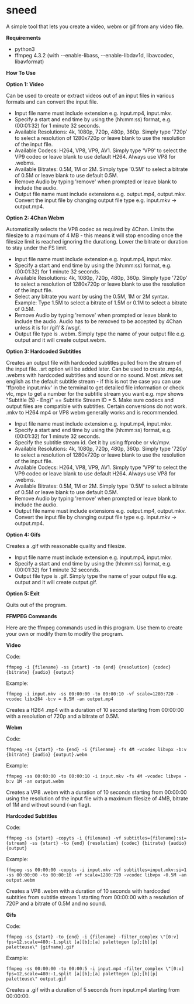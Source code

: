 # sneed
A simple tool that lets you create a video, webm or gif from any video file.

**Requirements**
* python3
* ffmpeg 4.3.2 (with --enable-libass, --enable-libdav1d, libavcodec, libavformat)

**How To Use**

**Option 1: Video**

Can be used to create or extract videos out of an input files in various formats and can convert the input file.

* Input file name must include extension e.g. input.mp4, input.mkv. 
* Specify a start and end time by using the (hh:mm:ss) format, e.g. (00:01:32) for 1 minute 32 seconds.
* Available Resolutions: 4k, 1080p, 720p, 480p, 360p. Simply type '720p' to select a resolution of 1280x720p or leave blank to use the resolution of the input file.
* Available Codecs: H264, VP8, VP9, AV1. Simply type 'VP9' to select the VP9 codec or leave blank to use default H264. Always use VP8 for .webms.
* Available Bitrates: 0.5M, 1M or 2M. Simply type '0.5M' to select a bitrate of 0.5M or leave blank to use default 0.5M.
* Remove Audio by typing 'remove' when prompted or leave blank to include the audio.
* Output file name must include extensions e.g. output.mp4, output.mkv. Convert the input file by changing output file type e.g. input.mkv -> output.mp4.

**Option 2: 4Chan Webm**

Automatically selects the VP8 codec as required by 4Chan. Limits the filesize to a maximum of 4 MB - this means it will stop encoding once the filesize limit is reached ignoring the durationg. Lower the bitrate or duration to stay under the FS limit.

* Input file name must include extension e.g. input.mp4, input.mkv. 
* Specify a start and end time by using the (hh:mm:ss) format, e.g. (00:01:32) for 1 minute 32 seconds.
* Available Resolutions: 4k, 1080p, 720p, 480p, 360p. Simply type '720p' to select a resolution of 1280x720p or leave blank to use the resolution of the input file.
* Select any bitrate you want by using the 0.5M, 1M or 2M syntax. Example: Type 1.5M to select a bitrate of 1.5M or 0.1M to select a bitrate of 0.5M. 
* Remove Audio by typing 'remove' when prompted or leave blank to include the audio. Audio has to be removed to be accepted by 4Chan unless it is for /gif/ & /wsg/.
* Output file type is .webm. Simply type the name of your output file e.g. output and it will create output.webm.

**Option 3: Hardcoded Subtitles**

Creates an output file with hardcoded subtitles pulled from the stream of the input file. .srt option will be added later. Can be used to create .mp4s, .webms with hardcoded subtitles and sound or no sound. 
Most .mkvs set english as the default subtitle stream - if this is not the case you can use 'ffprobe input.mkv' in the terminal to get detailed file information or check vlc, mpv to get a number for the subtitle stream you want e.g. mpv shows "Subtitle (5) - Eng)" == Subtitle Stream ID = 5.
Make sure codecs and output files are compatible with subtitles. Certain conversions do not work. .mkv to H264 mp4 or VP8 webm generally works and is recommended.


* Input file name must include extension e.g. input.mp4, input.mkv. 
* Specify a start and end time by using the (hh:mm:ss) format, e.g. (00:01:32) for 1 minute 32 seconds.
* Specify the subtitle stream id. Get it by using ffprobe or vlc/mpv.
* Available Resolutions: 4k, 1080p, 720p, 480p, 360p. Simply type '720p' to select a resolution of 1280x720p or leave blank to use the resolution of the input file.
* Available Codecs: H264, VP8, VP9, AV1. Simply type 'VP9' to select the VP9 codec or leave blank to use default H264. Always use VP8 for .webms.
* Available Bitrates: 0.5M, 1M or 2M. Simply type '0.5M' to select a bitrate of 0.5M or leave blank to use default 0.5M.
* Remove Audio by typing 'remove' when prompted or leave blank to include the audio.
* Output file name must include extensions e.g. output.mp4, output.mkv. Convert the input file by changing output file type e.g. input.mkv -> output.mp4.


**Option 4: Gifs**

Creates a .gif with reasonable quality and filesize. 

* Input file name must include extension e.g. input.mp4, input.mkv.
* Specify a start and end time by using the (hh:mm:ss) format, e.g. (00:01:32) for 1 minute 32 seconds.
* Output file type is .gif. Simply type the name of your output file e.g. output and it will create output.gif.

**Option 5: Exit**

Quits out of the program.


**FFMPEG Commands**

Here are the ffmpeg commands used in this program. Use them to create your own or modify them to modify the program.

**Video**

Code:

```ffmpeg -i {filename} -ss {start} -to {end} {resolution} {codec} {bitrate} {audio} {output}```

Example:
 
```ffmpeg -i input.mkv -ss 00:00:00 -to 00:00:10 -vf scale=1280:720 -vcodec libx264 -b:v = 0.5M -an output.mp4```

Creates a H264 .mp4 with a duration of 10 second starting from 00:00:00 with a resolution of 720p and a bitrate of 0.5M.

**Webm**

Code:

```ffmpeg -ss {start} -to {end} -i {filename} -fs 4M -vcodec libvpx -b:v {bitrate} {audio} {output}.webm```

Example:

```ffmpeg -ss 00:00:00 -to 00:00:10 -i input.mkv -fs 4M -vcodec libvpx -b:v 1M -an output.webm```

Creates a VP8 .webm with a duration of 10 seconds starting from 00:00:00 using the resolution of the input file with a maximum filesize of 4MB, bitrate of 1M and without sound (-an flag).

**Hardcoded Subtitles**

Code:

```ffmpeg -ss {start} -copyts -i {filename} -vf subtitles={filename}:si={stream} -ss {start} -to {end} {resolution} {codec} {bitrate} {audio} {output}```

Example:

```ffmpeg -ss 00:00:00 -copyts -i input.mkv -vf subtitles=input.mkv:si=1 -ss 00:00:00 -to 00:00:10 -vf scale=1280:720 -vcodec libvpx -0.5M -an output.webm```

Creates a VP8 .webm with a duration of 10 seconds with hardcoded subtitles from subtitle stream 1 starting from 00:00:00 with a resolution of 720P and a bitrate of 0.5M and no sound.

**Gifs**

Code:

```ffmpeg -ss {start} -to {end} -i {filename} -filter_complex \"[0:v] fps=12,scale=480:-1,split [a][b];[a] palettegen [p];[b][p] paletteuse\" {gifname}.gif```

Example:

```ffmpeg -ss 00:00:00 -to 00:00:5 -i input.mp4 -filter_complex \"[0:v] fps=12,scale=480:-1,split [a][b];[a] palettegen [p];[b][p] paletteuse\" output.gif```

Creates a .gif with a duration of 5 seconds from input.mp4 starting from 00:00:00.





